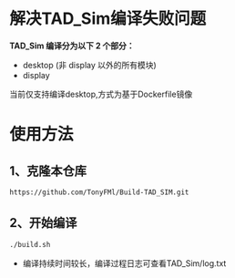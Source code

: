 # 解决TAD_Sim编译失败问题


**TAD_Sim 编译分为以下 2 个部分：**
- desktop (非 display 以外的所有模块)
- display

当前仅支持编译desktop,方式为基于Dockerfile镜像

# 使用方法
## 1、克隆本仓库
```bash
https://github.com/TonyFMl/Build-TAD_SIM.git
```
## 2、开始编译
```bash
./build.sh
```
* 编译持续时间较长，编译过程日志可查看TAD_Sim/log.txt